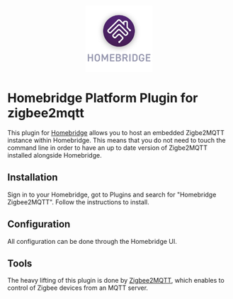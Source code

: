 
<p align="center">

<img src="https://github.com/homebridge/branding/raw/master/logos/homebridge-wordmark-logo-vertical.png" width="150">

</p>


# Homebridge Platform Plugin for zigbee2mqtt

This plugin for [Homebridge](https://homebridge.io/) allows you to host an embedded Zigbe2MQTT instance within Homebridge. This means that you do not need to touch the command line in order to have an up to date version of Zigbe2MQTT installed alongside Homebridge.

## Installation

Sign in to your Homebridge, got to Plugins and search for "Homebridge Zigbee2MQTT". Follow the instructions to install.

## Configuration

All configuration can be done through the Homebridge UI.

## Tools 

The heavy lifting of this plugin is done by [Zigbee2MQTT](https://www.zigbee2mqtt.io), which enables to control of Zigbee devices from an MQTT server.